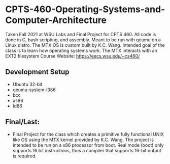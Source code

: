 # CPTS-460-Operating-Systems-and-Computer-Architecture
Taken Fall 2021 at WSU 
Labs and Final Project for CPTS 460. All code is done in C, bash scripting, and assembly. Meant to be run with qeumu on a Linux distro. The MTX OS is custom built by K.C. Wang. Intended goal of the class is to learn how operating systems work. The MTX interacts with an EXT2 filesystem
Course Website: https://eecs.wsu.edu/~cs460/

## Development Setup

- Ubuntu 32-bit
- qeumu-system-i386
- bcc
- as86
- ld86

## Final/Last:
- Final Project for the class which creates a primitive fully functional UNIX like OS using the MTX kernel provided by K.C. Wang. The project is intended to be run on a x86 processor from boot. Real mode (boot) only supports 16 bit instructions, thus a compiler that supports 16-bit output is required. 


